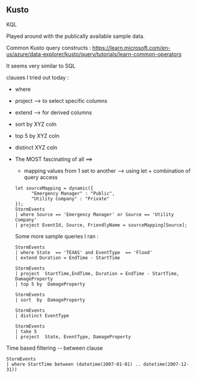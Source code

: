 ## Kusto

KQL

Played around with the publically available sample data.

Common Kusto query constructs :
https://learn.microsoft.com/en-us/azure/data-explorer/kusto/query/tutorials/learn-common-operators

It seems very similar to SQL

clauses I tried out today : 
- where 
- project --> to select specific columns
- extend --> for derived columns
- sort by XYZ coln
- top 5 by XYZ coln
- distinct XYZ coln
- The MOST fascinating of all ==> 	
	- mapping values from 1 set to another --> using let + combination of query access
	```
	let sourceMapping = dynamic({
          "Emergency Manager" : "Public",     
          "Utility Company" : "Private"
	});
	StormEvents
	| where Source == 'Emergency Manager' or Source == 'Utility Company'
	| project EventId, Source, FriendlyName = sourceMapping[Source];
	
	```

	Some more sample queries I ran :

	```
	StormEvents
	| where State  == 'TEXAS' and EventType  == 'Flood'
	| extend Duration = EndTime - StartTime

	StormEvents
	| project  StartTime,EndTime, Duration = EndTime - StartTime, DamageProperty
	| top 5 by  DamageProperty

	StormEvents
	| sort  by  DamageProperty 

	StormEvents
	| distinct EventType

	StormEvents
	| take 5 
	| project  State, EventType, DamageProperty
	```

Time based filtering -- between clause 

```
StormEvents
| where StartTime between (datetime(2007-01-01) .. datetime(2007-12-31))
```